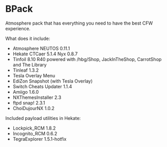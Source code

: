 # BPack

Atmosphere pack that has everything you need to have the best CFW experience.

What does it include:

* Atmosphere NEUTOS 0.11.1
* Hekate CTCaer 5.1.4 Nyx 0.8.7
* Tinfoil 8.10 R40 powered with /hbg/Shop, JackInTheShop, CarrotShop and The Library
* Tinleaf 1.3.2
* Tesla Overlay Menu
* EdiZon Snapshot (with Tesla Overlay)
* Switch Cheats Updater 1.1.4
* Amiigo 1.6.0
* NXThemesInstaller 2.3
* ftpd snap! 2.3.1
* ChoiDujourNX 1.0.2

Included payload utilities in Hekate:

* Lockpick_RCM 1.8.2
* Incognito_RCM 0.6.2
* TegraExplorer 1.5.1-hotfix
